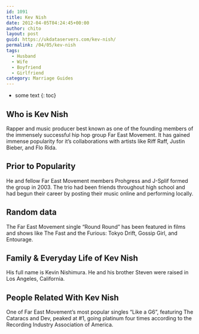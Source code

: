 ```yaml
---
id: 1091
title: Kev Nish
date: 2012-04-05T04:24:45+00:00
author: chito
layout: post
guid: https://ukdataservers.com/kev-nish/
permalink: /04/05/kev-nish
tags:
  - Husband
  - Wife
  - Boyfriend
  - Girlfriend
category: Marriage Guides
---
```


* some text
{: toc}
          
          
## Who is  Kev Nish
                  
                  
                  
Rapper and music producer best known as one of the founding members of the immensely successful hip hop group Far East Movement. It has gained immense popularity for it&#8217;s collaborations with artists like Riff Raff, Justin Bieber, and Flo Rida.
                  
                
                
                
## Prior to Popularity 
                  
                  
                  
He and fellow Far East Movement members Prohgress and J-Splif formed the group in 2003. The trio had been friends throughout high school and had begun their career by posting their music online and performing locally.
                  
                
                
                
## Random data 
                  
                  
                  
The Far East Movement single &#8220;Round Round&#8221; has been featured in films and shows like The Fast and the Furious: Tokyo Drift, Gossip Girl, and Entourage.
                  
                
                
                
## Family & Everyday Life of Kev Nish
                  
                  
                  
His full name is Kevin Nishimura. He and his brother Steven were raised in Los Angeles, California.
                  
                
                
                
## People Related With  Kev Nish
                  
                  
                  
One of Far East Movement&#8217;s most popular singles &#8220;Like a G6&#8221;, featuring The Cataracs and Dev, peaked at #1, going platinum four times according to the Recording Industry Association of America.
                  
                
              
            
          
          
          
    
    
  
